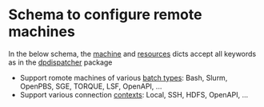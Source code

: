 # Schema to configure remote machines

In the below schema, the [machine](https://docs.deepmodeling.com/projects/dpdispatcher/en/latest/machine.html) and [resources](https://docs.deepmodeling.com/projects/dpdispatcher/en/latest/resources.html) dicts accept all keywords as in the [dpdispatcher](https://docs.deepmodeling.com/projects/dpdispatcher) package

- Support romote machines of various [batch types](https://docs.deepmodeling.com/projects/dpdispatcher/en/latest/batch.html): Bash, Slurm, OpenPBS, SGE, TORQUE, LSF, OpenAPI, ...
- Support various connection [contexts](https://docs.deepmodeling.com/projects/dpdispatcher/en/latest/context.html): Local, SSH, HDFS, OpenAPI, ...